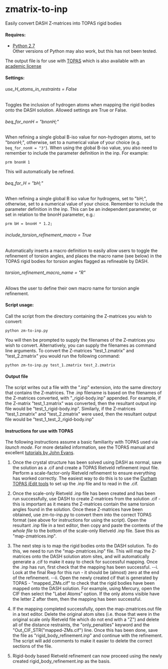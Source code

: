 # zmatrix-to-inp
Easily convert DASH Z-matrices into TOPAS rigid bodies

#### Requires:
- [Python 2.7](https://www.python.org/)          
 Other versions of Python may also work, but this has not been tested.

The output file is for use with [TOPAS](https://www.bruker.com/products/x-ray-diffraction-and-elemental-analysis/x-ray-diffraction/xrd-software/overview/topas.html) which is also available with an [academic license](http://www.topas-academic.net/)

#### Settings:
###### use_H_atoms_in_restraints = False

Toggles the inclusion of hydrogen atoms when mapping the rigid bodies onto the DASH solution. Allowed settings are True or False.

###### beq_for_nonH = "bnonH;"

When refining a single global B-iso value for non-hydrogen atoms, set to "bnonH;", otherwise, set to a numerical value of your choice (e.g. `beq_for_nonH = "3"`). When using the global B-iso value, you also need to remember to include the parameter definition in the inp. For example:

`prm bnonH 1`

This will automatically be refined.

###### beq_for_H = "bH;"

When refining a single global B iso value for hydrogens, set to "bH;", otherwise, set to a numerical value of your choice. Remember to include the parameter definition in the inp. This can be an independent parameter, or set in relation to the bnonH parameter, e.g.:

`prm bH = bnonH * 1.2;`

###### include_torsion_refinement_macro = True

Automatically inserts a macro definition to easily allow users to toggle the refinement of torsion angles, and places the macro name (see below) in the TOPAS rigid bodies for torsion angles flagged as refineable by DASH.

###### torsion_refinement_macro_name = "R"

Allows the user to define their own macro name for torsion angle refinement.

#### Script usage:

Call the script from the directory containing the Z-matrices you wish to convert:

`python zm-to-inp.py`

You will then be prompted to supply the filenames of the Z-matrices you wish to convert. Alternatively, you can supply the filenames as command line arguments. To convert the Z-matrices "test_1.zmatrix" and "test_2.zmatrix" you would run the following command:

`python zm-to-inp.py test_1.zmatrix test_2.zmatrix`

#### Output file

The script writes out a file with the ".inp" extension, into the same directory that contains the Z-matrices. The .inp filename is based on the filenames of the Z-matrices converted, with "_rigid-body.inp" appended. For example, if the Z-matrix "test_1.zmatrix" was converted, then the resultant output inp file would be "test_1_rigid-body.inp". Similarly, if the Z-matrices "test_1.zmatrix" and "test_2.zmatrix" were used, then the resultant output file would be "test_1_test_2_rigid-body.inp"

#### Instructions for use with TOPAS

The following instructions assume a basic familiarity with TOPAS used via _launch mode_. For more detailed information, see the TOPAS manual and excellent [tutorials by John Evans](https://community.dur.ac.uk/john.evans/topas_academic/topas_main.htm).

1. Once the crystal structure has been solved using DASH as normal, save the solution as a .cif and create a TOPAS Rietveld refinement input file. Perform a scale-factor-only Rietveld refinement to ensure everything has worked correctly. The easiest way to do this is to use the [Durham TOPAS jEdit tools](https://community.dur.ac.uk/john.evans/topas_academic/topas_main.htm) to set up the .inp file and to read in the .cif. 

2. Once the scale-only Rietveld .inp file has been created and has been run successfully, use DASH to create Z-matrices from the solution .cif - this is important as it means the Z-matrices contain the same torsion angles found in the solution. Once these Z-matrices have been obtained, use zm-to-inp.py to convert them into the correct TOPAS format (see above for instructions for using the script). Open the resultant .inp file in a text editor, then copy and paste the contents of the _whole file_ to the bottom of the scale-only Rietveld .inp file. Save this as "map-zmatrices.inp".

3. The next step is to map the rigid bodies onto the DASH solution. To do this, we need to run the "map-zmatrices.inp" file. This will map the Z-matrices onto the DASH solution atom sites, and will automatically generate a .cif to make it easy to check for successful mapping. Once the .inp has run, first check that the mapping has been successful. 
--i. Look at the final Rwp for this run - it should be (almost) zero at the end of the refinement.
--ii. Open the newly created cif that is generated by TOPAS - "mapped_ZMs.cif" to check that the rigid bodies have been mapped onto the DASH solution. For example, using Mercury, open the CIF then select the "Label Atoms" option. If the only atoms visible have the letter Z after them, then the mapping has been successful.


4. If the mapping completed successfully, open the map-zmatrices.out file in a text editor. Delete the original atom sites (i.e. those that were in the original scale only Rietveld file which do not end with a "Z") and delete all of the distance restraints, the "only_penalties" keyword and the "Out_CIF_STR("mapped-ZMs.cif") line. Once this has been done, save the file as "rigid_body_refinement.inp" and continue with the refinement. The script will add comments to make it easier to delete the correct sections of the file.
 
5. Rigid-body based Rietveld refinement can now proceed using the newly created rigid_body_refinement.inp as the basis.
